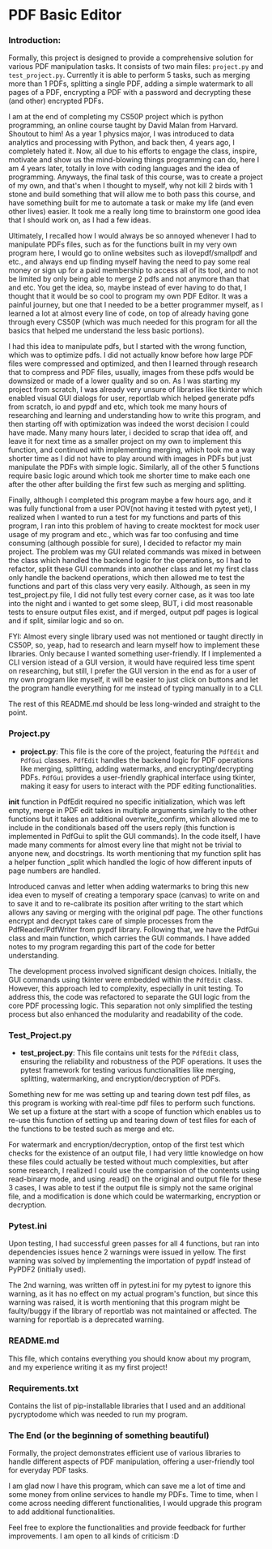 # PDF Basic Editor

### Introduction:
Formally, this project is designed to provide a comprehensive solution for various PDF manipulation tasks. It consists of two main files: `project.py` and `test_project.py`. Currently it is able to perform 5 tasks, such as merging more than 1 PDFs, splitting a single PDF, adding a simple watermark to all pages of a PDF, encrypting a PDF with a password and decrypting these (and other) encrypted PDFs. 

I am at the end of completing my CS50P project which is python programming, an online course taught by David Malan from Harvard. Shoutout to him! As a year 1 physics major, I was introduced to data analytics and processing with Python, and back then, 4 years ago, I completely hated it. Now, all due to his efforts to engage the class, inspire, motivate and show us the mind-blowing things programming can do, here I am 4 years later, totally in love with coding languages and the idea of programming. Anyways, the final task of this course, was to create a project of my own, and that's when I thought to myself, why not kill 2 birds with 1 stone and build something that will allow me to both pass this course, and have something built for me to automate a task or make my life (and even other lives) easier. It took me a really long time to brainstorm one good idea that I should work on, as I had a few ideas.

Ultimately, I recalled how I would always be so annoyed whenever I had to manipulate PDFs files, such as for the functions built in my very own program here, I would go to online websites such as ilovepdf/smallpdf and etc., and always end up finding myself having the need to pay some real money or sign up for a paid membership to access all of its tool, and to not be limited by only being able to merge 2 pdfs and not anymore than that and etc. You get the idea, so, maybe instead of ever having to do that, I thought that it would be so cool to program my own PDF Editor. It was a painful journey, but one that I needed to be a better programmer myself, as I learned a lot at almost every line of code, on top of already having gone through every CS50P (which was much needed for this program for all the basics that helped me understand the less basic portions).

I had this idea to manipulate pdfs, but I started with the wrong function, which was to optimize pdfs. I did not actually know before how large PDF files were compressed and optimized, and then I learned through research that to compress and PDF files, usually, images from these pdfs would be downsized or made of a lower quality and so on. As I was starting my project from scratch, I was already very unsure of libraries like tkinter which enabled visual GUI dialogs for user, reportlab which helped generate pdfs from scratch, io and pypdf and etc, which took me many hours of researching and learning and understanding how to write this program, and then starting off with optimization was indeed the worst decision I could have made. Many many hours later, i decided to scrap that idea off, and leave it for next time as a smaller project on my own to implement this function, and continued with implementing merging, which took me a way shorter time as I did not have to play around with images in PDFs but just manipulate the PDFs with simple logic. Similarly, all of the other 5 functions require basic logic around which took me shorter time to make each one after the other after building the first few such as merging and splitting.

Finally, although I completed this program maybe a few hours ago, and it was fully functional from a user POV(not having it tested with pytest yet), I realized when I wanted to run a test for my functions and parts of this program, I ran into this problem of having to create mocktest for mock user usage of my program and etc., which was far too confusing and time consuming (although possible for sure), I decided to refactor my main project. The problem was my GUI related commands was mixed in between the class which handled the backend logic for the operations, so I had to refactor, split these GUI commands into another class and let my first class only handle the backend operations, which then allowed me to test the functions and part of this class very very easily. Although, as seen in my test_project.py file, I did not fully test every corner case, as it was too late into the night and i wanted to get some sleep, BUT, i did most reasonable tests to ensure output files exist, and if merged, output pdf pages is logical and if split, similar logic and so on. 

FYI: Almost every single library used was not mentioned or taught directly in CS50P, so, yeap, had to research and learn myself how to implement these libraries. Only because I wanted something user-friendly. If I implemented a CLI version istead of a GUI version, it would have required less time spent on researching, but still, I prefer the GUI version in the end as for a user of my own program like myself, it will be easier to just click on buttons and let the program handle everything for me instead of typing manually in to a CLI. 

The rest of this README.md should be less long-winded and straight to the point.

### Project.py

- **project.py**: This file is the core of the project, featuring the `PdfEdit` and `PdfGui` classes. `PdfEdit` handles the backend logic for PDF operations like merging, splitting, adding watermarks, and encrypting/decrypting PDFs. `PdfGui` provides a user-friendly graphical interface using tkinter, making it easy for users to interact with the PDF editing functionalities.

__init__ function in PdfEdit required no specific initialization, which was left empty, merge in PDF edit takes in multiple arguments similarly to the other functions but it takes an additional overwrite_confirm, which allowed me to include in the conditionals based off the users reply (this function is implemented in PdfGui to split the GUI commands). In the code itself, I have made many comments for almost every line that might not be trivial to anyone new, and docstrings. Its worth mentioning that my function split has a helper function _split which handled the logic of how different inputs of page numbers are handled. 

Introduced canvas and letter when adding watermarks to bring this new idea even to myself of creating a temporary space (canvas) to write on and to save it and to re-calibrate its position after writing to the start which allows any saving or merging with the original pdf page. The other functions encrypt and decrypt takes care of simple processes from the PdfReader/PdfWriter from pypdf library. Following that, we have the PdfGui class and main function, which carries the GUI commands. I have added notes to my program regarding this part of the code for better understanding.

The development process involved significant design choices. Initially, the GUI commands using tkinter were embedded within the `PdfEdit` class. However, this approach led to complexity, especially in unit testing. To address this, the code was refactored to separate the GUI logic from the core PDF processing logic. This separation not only simplified the testing process but also enhanced the modularity and readability of the code. 

### Test_Project.py

- **test_project.py**: This file contains unit tests for the `PdfEdit` class, ensuring the reliability and robustness of the PDF operations. It uses the pytest framework for testing various functionalities like merging, splitting, watermarking, and encryption/decryption of PDFs.

Something new for me was setting up and tearing down test pdf files, as this program is working with real-time pdf files to perform such functions. We set up a fixture at the start with a scope of function which enables us to re-use this function of setting up and tearing down of test files for each of the functions to be tested such as merge and etc. 

For watermark and encryption/decryption, ontop of the first test which checks for the existence of an output file, I had very little knowledge on how these files could actually be tested without much complexities, but after some research, I realized I could use the comparision of the contents using read-binary mode, and using .read() on the original and output file for these 3 cases, I was able to test if the output file is simply not the same original file, and a modification is done which could be watermarking, encryption or decryption. 

### Pytest.ini

Upon testing, I had successful green passes for all 4 functions, but ran into dependencies issues hence 2 warnings were issued in yellow. The first warning was solved by implementing the importation of pypdf instead of PyPDF2 (initially used). 

The 2nd warning, was written off in pytest.ini for my pytest to ignore this warning, as it has no effect on my actual program's function, but since this warning was raised, it is worth mentioning that this program might be faulty/buggy if the library of reportlab was not maintained or affected. The warning for reportlab is a deprecated warning.

### README.md

This file, which contains everything you should know about my program, and my experience writing it as my first project!

### Requirements.txt

Contains the list of pip-installable libraries that I used and an additional pycryptodome which was needed to run my program. 

### The End (or the beginning of something beautiful)

Formally, the project demonstrates efficient use of various libraries to handle different aspects of PDF manipulation, offering a user-friendly tool for everyday PDF tasks. 

I am glad now I have this program, which can save me a lot of time and some money from online services to handle my PDFs. Time to time, when I come across needing different functionalities, I would upgrade this program to add additional functionalities. 

Feel free to explore the functionalities and provide feedback for further improvements. I am open to all kinds of criticism :D
